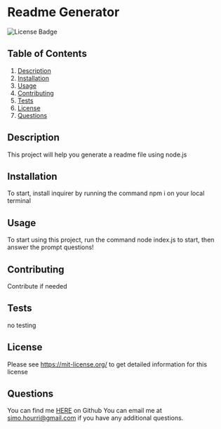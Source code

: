 # Readme Generator
![License Badge](https://shields.io/badge/license-MIT-green)
## Table of Contents
1. [Description](#description)
2. [Installation](#installation)
3. [Usage](#usage)
4. [Contributing](#contributing)
5. [Tests](#tests)
6. [License](#license)
7. [Questions](#questions)

## Description
This project will help you generate a readme file using node.js
## Installation
To start, install inquirer by running the command npm i on your local terminal
## Usage
To start using this project, run the command node index.js to start, then answer the prompt questions!
## Contributing
Contribute if needed
## Tests
no testing
## License
Please see https://mit-license.org/ to get detailed information for this license

## Questions
You can find me [HERE](https://github.com/prototype1309Prototype1309) on Github
You can email me at simo.hourri@gmail.com if you have any additional questions.
